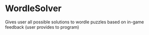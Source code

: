 # WordleSolver
Gives user all possible solutions to wordle puzzles based on in-game feedback (user provides to program)
